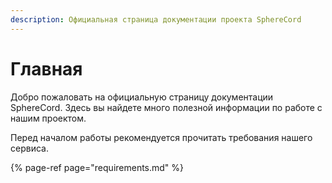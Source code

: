 ```yaml
---
description: Официальная страница документации проекта SphereCord
---
```


# Главная

Добро пожаловать на официальную страницу документации SphereCord. Здесь вы найдете много полезной информации по работе с нашим проектом.

Перед началом работы рекомендуется прочитать требования нашего сервиса.

{% page-ref page="requirements.md" %}


